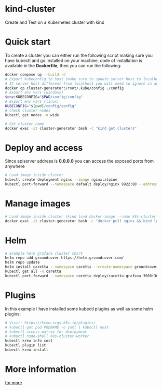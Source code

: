 # kind-cluster
Create and Test on a Kubernetes cluster with kind
# Quick start
To create a cluster you can either run the following script making sure you have kubectl and go installed on your machine, code of installation is available in the **Dockerfile**, then you can run the following:
```sh
docker compose up --build -d
# Export kubeconfig to host (make sure to update server host to localhost)
# If server host different from localhost you will need to ignore ca and add (insecure-skip-tls-verify: true)
docker cp cluster-generator:/root/.kube/config ./config
# Export env vars (windows)
$env:KUBECONFIG="$PWD/config/config"
# Export env vars (linux)
KUBECONFIG="$(pwd)/config/config"
# Check cluster nodes
kubectl get nodes -o wide

# Get cluster name 
docker exec -it cluster-generator bash -c "kind get clusters"
```

# Deploy and access
Since apiserver address is **0.0.0.0** you can access the exposed ports from anywhere
```sh
# Load image inside cluster
kubectl create deployment nginx --image nginx:alpine
kubectl port-forward --namespace default deploy/nginx 9922:80 --address 0.0.0.0 # Visit localhost:9922
```

# Manage images
```sh
# Load image inside cluster (kind load docker-image --name k8s-cluster alpine)
docker exec -it cluster-generator bash -c "docker pull nginx && kind load docker-image --name k8s-cluster nginx" 
```

# Helm
```sh
# Example helm grafana cluster chart
helm repo add groundcover https://helm.groundcover.com/
helm repo update
helm install caretta --namespace caretta --create-namespace groundcover/caretta
kubectl get all -n caretta
kubectl port-forward --namespace caretta deploy/caretta-grafana 3000:3000 --address 0.0.0.0
```

# Plugins
In this example I have installed some kubectl plugins as well as some helm plugins:
```sh
# Visit: https://krew.sigs.k8s.io/plugins/
# kubectl get pod PODNAME -o yaml | kubectl neat
# kubectl access-matrix for deployment
# kubectl node-shell k8s-cluster-worker
kubectl krew info cost
kubectl plugin list
kubectl krew install 
```

# More information
[for more ](https://pkg.go.dev/sigs.k8s.io/kind/pkg/apis/config/v1alpha4)
